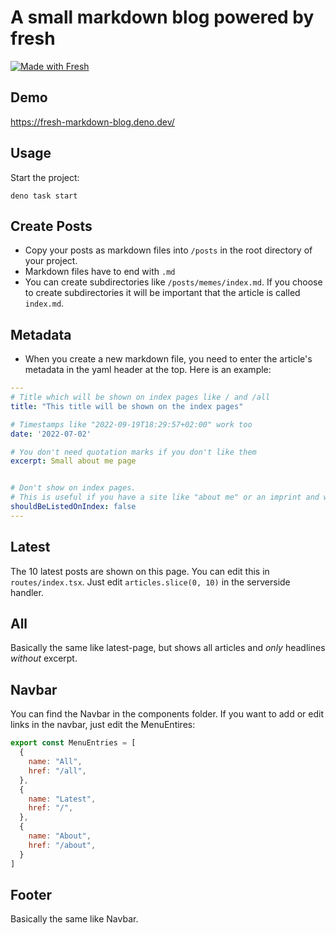 # A small markdown blog powered by fresh
[![Made with Fresh](https://fresh.deno.dev/fresh-badge.svg)](https://fresh.deno.dev)

## Demo
https://fresh-markdown-blog.deno.dev/

## Usage

Start the project:

```
deno task start
```


## Create Posts

- Copy your posts as markdown files into `/posts` in the root directory of your project.
- Markdown files have to end with `.md`
- You can create subdirectories like `/posts/memes/index.md`. If you choose to create subdirectories it will be important that the article is called `index.md`.

## Metadata
- When you create a new markdown file, you need to enter the article's metadata in the yaml header at the top. Here is an example:

```yaml
---
# Title which will be shown on index pages like / and /all
title: "This title will be shown on the index pages"

# Timestamps like "2022-09-19T18:29:57+02:00" work too
date: '2022-07-02'

# You don't need quotation marks if you don't like them
excerpt: Small about me page


# Don't show on index pages.
# This is useful if you have a site like "about me" or an imprint and want to link to it in the navbar / footer
shouldBeListedOnIndex: false
---
```

## Latest

The 10 latest posts are shown on this page. You can edit this in `routes/index.tsx`. Just edit `articles.slice(0, 10)` in the serverside handler.

## All

Basically the same like latest-page, but shows all articles and *only* headlines *without* excerpt.

## Navbar
You can find the Navbar in the components folder. If you want to add or edit links in the navbar, just edit the MenuEntires:
```javascript
export const MenuEntries = [
  {
    name: "All",
    href: "/all",
  },
  {
    name: "Latest",
    href: "/",
  },
  {
    name: "About",
    href: "/about",
  }
]
```

## Footer

Basically the same like Navbar.

